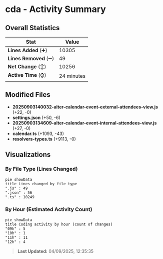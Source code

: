 # cda - Activity Summary 

## Overall Statistics

| Stat                   | Value                                                             |
| ---------------------- | ----------------------------------------------------------------- |
| **Lines Added** (➕)   | 10305                                          |
| **Lines Removed** (➖) | 49                                        |
| **Net Change** (↕)    | 10256                |
| **Active Time** (⌚)   | 24 minutes |


## Modified Files
- **20250903140032-alter-calendar-event-external-attendees-view.js** (+22, -0)
- **settings.json** (+50, -6)
- **20250903134609-alter-calendar-event-internal-attendees-view.js** (+27, -0)
- **calendar.ts** (+1093, -43)
- **resolvers-types.ts** (+9113, -0)

## Visualizations

### By File Type (Lines Changed)

```mermaid
pie showData
title Lines changed by file type
".js" : 49
".json" : 56
".ts" : 10249
```

### By Hour (Estimated Activity Count)

```mermaid
pie showData
title Coding activity by hour (count of changes)
"09h" : 5
"10h" : 1
"11h" : 11
"12h" : 4
```


> **Last Updated:** 04/09/2025, 12:35:35